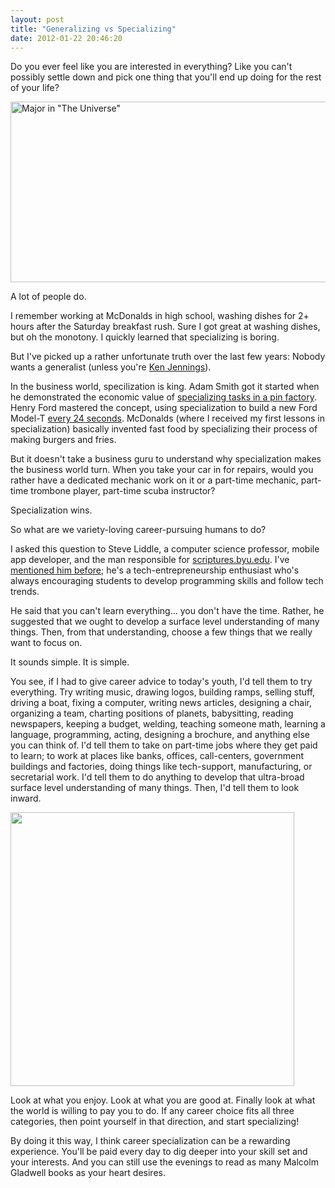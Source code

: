 ```yaml
---
layout: post
title: "Generalizing vs Specializing"
date: 2012-01-22 20:46:20
---
```


Do you ever feel like you are interested in everything? Like you can't possibly settle down and pick one thing that you'll end up doing for the rest of your life?

<img alt="Major in &quot;The Universe&quot;" src="http://imgs.xkcd.com/comics/major_in_the_universe.png" style="width: 740px; height: 289px;" />

A lot of people do.

I remember working at McDonalds in high school, washing dishes for 2+ hours after the Saturday breakfast rush. Sure I got great at washing dishes, but oh the monotony. I quickly learned that specializing is boring.

But I've picked up a rather unfortunate truth over the last few years: Nobody wants a generalist (unless you're [Ken Jennings][1]).

 [1]: http://en.wikipedia.org/wiki/Ken_Jennings

In the business world, specilization is king. Adam Smith got it started when he demonstrated the economic value of <a href="http://www.econlib.org/library/Smith/smWN1.html#B.I,%20Ch.1,%20Of%20the%20Division%20of%20Labor" target="_blank" title="On the Division of Labor">specializing tasks in a pin factory</a>. Henry Ford mastered the concept, using specialization to build a new Ford Model-T <a href="http://entrepreneurs.about.com/od/famousentrepreneurs/p/henryford.htm" target="_blank" title="Henry Ford Bio">every 24 seconds</a>. McDonalds (where I received my first lessons in specialization) basically invented fast food by specializing their process of making burgers and fries.

But it doesn't take a business guru to understand why specialization makes the business world turn. When you take your car in for repairs, would you rather have a dedicated mechanic work on it or a part-time mechanic, part-time trombone player, part-time scuba instructor?

Specialization wins.

So what are we variety-loving career-pursuing humans to do?

I asked this question to Steve Liddle, a computer science professor, mobile app developer, and the man responsible for <a href="http://scriptures.byu.edu/" target="_blank">scriptures.byu.edu</a>. I've <a href="http://bryanbraun.com/2011/09/21/the-future-is-mobile" target="_blank" title="The Future is Mobile">mentioned him before</a>; he's a tech-entrepreneurship enthusiast who's always encouraging students to develop programming skills and follow tech trends.

He said that you can't learn everything... you don't have the time. Rather, he suggested that we ought to develop a surface level understanding of many things. Then, from that understanding, choose a few things that we really want to focus on.

It sounds simple. It is simple.

You see, if I had to give career advice to today's youth, I'd tell them to try everything. Try writing music, drawing logos, building ramps, selling stuff, driving a boat, fixing a computer, writing news articles, designing a chair, organizing a team, charting positions of planets, babysitting, reading newspapers, keeping a budget, welding, teaching someone math, learning a language, programming, acting, designing a brochure, and anything else you can think of. I'd tell them to take on part-time jobs where they get paid to learn; to work at places like banks, offices, call-centers, government buildings and factories, doing things like tech-support, manufacturing, or secretarial work. I'd tell them to do anything to develop that ultra-broad surface level understanding of many things. Then, I'd tell them to look inward.

<img alt="" src="http://bryanbraun.com/wp-content/uploads/the-perfect-job.png" style="width: 454px; height: 438px;" />

Look at what you enjoy. Look at what you are good at. Finally look at what the world is willing to pay you to do. If any career choice fits all three categories, then point yourself in that direction, and start specializing!

By doing it this way, I think career specialization can be a rewarding experience. You'll be paid every day to dig deeper into your skill set and your interests. And you can still use the evenings to read as many Malcolm Gladwell books as your heart desires.